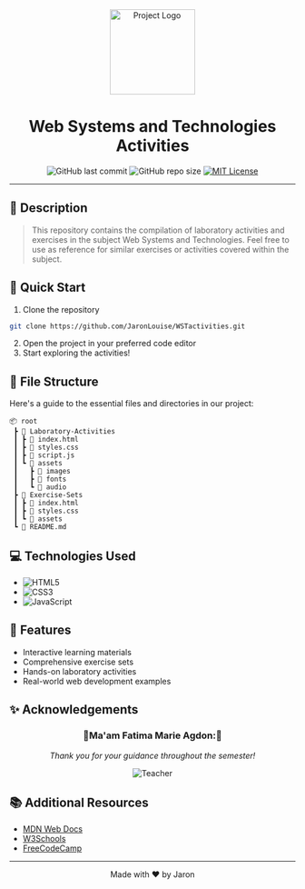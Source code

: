 <div align="center">
   <img src="https://ibb.co/prZL2NS" width="150px" alt="Project Logo" />
   <h1>Web Systems and Technologies Activities</h1>
   
   ![GitHub last commit](https://img.shields.io/github/last-commit/JaronLouise/WSTactivities)
   ![GitHub repo size](https://img.shields.io/github/repo-size/JaronLouise/WSTactivities)
   [![MIT License](https://img.shields.io/badge/License-MIT-green.svg)](https://choosealicense.com/licenses/mit/)
</div>

---

## 📑 Description
> This repository contains the compilation of laboratory activities and exercises in the subject Web Systems and Technologies. Feel free to use as reference for similar exercises or activities covered within the subject.

## 🚀 Quick Start
1. Clone the repository
```bash
git clone https://github.com/JaronLouise/WSTactivities.git
```
2. Open the project in your preferred code editor
3. Start exploring the activities!

## 📁 File Structure
Here's a guide to the essential files and directories in our project:

```
📦 root
 ┣ 📂 Laboratory-Activities
 ┃ ┣ 📄 index.html
 ┃ ┣ 📄 styles.css
 ┃ ┣ 📄 script.js
 ┃ ┗ 📂 assets
 ┃   ┣ 📂 images
 ┃   ┣ 📂 fonts
 ┃   ┗ 📂 audio
 ┣ 📂 Exercise-Sets
 ┃ ┣ 📄 index.html
 ┃ ┣ 📄 styles.css
 ┃ ┗ 📂 assets
 ┗ 📄 README.md
```

## 💻 Technologies Used
- ![HTML5](https://img.shields.io/badge/HTML5-E34F26?style=for-the-badge&logo=html5&logoColor=white)
- ![CSS3](https://img.shields.io/badge/CSS3-1572B6?style=for-the-badge&logo=css3&logoColor=white)
- ![JavaScript](https://img.shields.io/badge/JavaScript-F7DF1E?style=for-the-badge&logo=javascript&logoColor=black)

## 🎯 Features
- Interactive learning materials
- Comprehensive exercise sets
- Hands-on laboratory activities
- Real-world web development examples

## ✨ Acknowledgements
<div align="center">
   
   ### **🌸Ma'am Fatima Marie Agdon:🌸**
   
   *Thank you for your guidance throughout the semester!*
   
   ![Teacher](https://img.shields.io/badge/Teacher-Mentor-blue)
</div>

## 📚 Additional Resources
- [MDN Web Docs](https://developer.mozilla.org/)
- [W3Schools](https://www.w3schools.com/)
- [FreeCodeCamp](https://www.freecodecamp.org/)

---
<div align="center">
   Made with ❤️ by Jaron 
</div>

